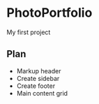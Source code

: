 # PhotoPortfolio
My first project


## Plan
* Markup header
* Create sidebar
* Create footer
* Main content grid